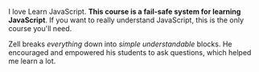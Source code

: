 I love Learn JavaScript. **This course is a fail-safe system for learning JavaScript**. If you want to really understand JavaScript, this is the only course you'll need.

Zell breaks *everything* down into *simple understandable* blocks. He encouraged and empowered his students to ask questions, which helped me learn a lot.

<!-- Now, **I feel comfortable writing and reading Javascript**. I also feel comfortable making mistakes and debugging my code -->
